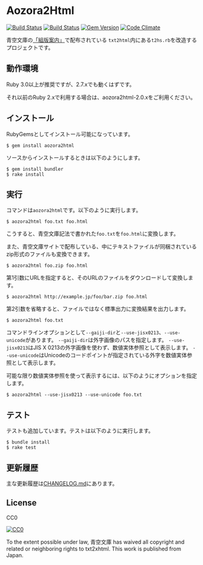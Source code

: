 # Aozora2Html

[![Build Status](https://travis-ci.org/aozorahack/aozora2html.svg?branch=master)](https://travis-ci.org/aozorahack/aozora2html)
[![Build Status](https://github.com/aozorahack/aozora2html/workflows/Test/badge.svg)](https://github.com/aozorahack/aozora2html/actions)
[![Gem Version](https://badge.fury.io/rb/aozora2html.svg)](https://badge.fury.io/rb/aozora2html)
[![Code Climate](https://codeclimate.com/github/aozorahack/aozora2html/badges/gpa.svg)](https://codeclimate.com/github/aozorahack/aozora2html)

青空文庫の[「組版案内」](http://kumihan.aozora.gr.jp/)で配布されている `txt2html`内にある`t2hs.rb`を改造するプロジェクトです。

## 動作環境

Ruby 3.0以上が推奨ですが、2.7.xでも動くはずです。

それ以前のRuby 2.xで利用する場合は、aozora2html-2.0.xをご利用ください。

## インストール

RubyGemsとしてインストール可能になっています。

```shell-session
$ gem install aozora2html
```

ソースからインストールするときは以下のようにします。

```shell-session
$ gem install bundler
$ rake install
```

## 実行

コマンドは`aozora2html`です。以下のように実行します。

```shell-session
$ aozora2html foo.txt foo.html
```

こうすると、青空文庫記法で書かれた`foo.txt`を`foo.html`に変換します。

また、青空文庫サイトで配布している、中にテキストファイルが同梱されているzip形式のファイルも変換できます。

```shell-session
$ aozora2html foo.zip foo.html
```

第1引数にURLを指定すると、そのURLのファイルをダウンロードして変換します。

```shell-session
$ aozora2html http://example.jp/foo/bar.zip foo.html
```

第2引数を省略すると、ファイルではなく標準出力に変換結果を出力します。

```shell-session
$ aozora2html foo.txt
```

コマンドラインオプションとして`--gaiji-dir`と`--use-jisx0213`、`--use-unicode`があります。
`--gaiji-dir`は外字画像のパスを指定します。
`--use-jisx0213`はJIS X 0213の外字画像を使わず、数値実体参照として表示します。
`--use-unicode`はUnicodeのコードポイントが指定されている外字を数値実体参照として表示します。

可能な限り数値実体参照を使って表示するには、以下のようにオプションを指定します。

```shell-session
$ aozora2html --use-jisx0213 --use-unicode foo.txt
```

## テスト

テストも追加しています。テストは以下のように実行します。

```shell-session
$ bundle install
$ rake test
```

## 更新履歴

主な更新履歴は[CHANGELOG.md](CHANGELOG.md)にあります。

## License

CC0

[![CC0](http://i.creativecommons.org/p/zero/1.0/88x31.png "CC0")](http://creativecommons.org/publicdomain/zero/1.0/deed.ja)

To the extent possible under law, 青空文庫 has waived all copyright and related or neighboring rights to txt2xhtml. This work is published from Japan.
